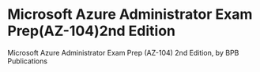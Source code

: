 # Microsoft Azure Administrator Exam Prep(AZ-104)2nd Edition
 Microsoft Azure Administrator Exam Prep (AZ-104) 2nd Edition, by BPB Publications
